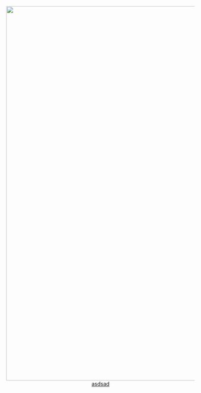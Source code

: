 <div align="center">
    <img width="1000" src="https://github.com/sqayner/a-covid19-app/blob/master/covid19thumbnail.png">   
<a href="https://github.com/sqayner/a-covid19-app/blob/master/app/src/debug/res/values/google_maps_api.xml">asdsad</a>
</div>